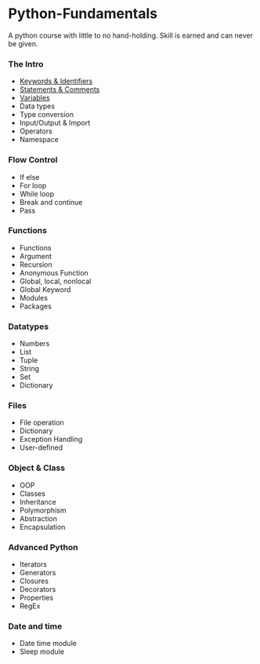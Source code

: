 # Python-Fundamentals
A python course with little to no hand-holding. 
Skill is earned and can never be given. 


### The Intro 
- [Keywords & Identifiers](https://colab.research.google.com/drive/1jWtjwGHGr1R09e__vrzTQZw_-J02E4hK?usp=sharing) 
- [Statements & Comments](https://colab.research.google.com/drive/1Vmr3-do-RsdTGcqTBCqa9xz9p9jDxgxe?usp=sharing)
- [Variables](https://colab.research.google.com/drive/1FqkDWxYI9hmk__ukgRvz24RiDkDl8NXP?usp=sharing)
- Data types
- Type conversion
- Input/Output & Import
- Operators
- Namespace
### Flow Control
- If else
- For loop
- While loop
- Break and continue
- Pass
### Functions
- Functions
- Argument
- Recursion
- Anonymous Function
- Global, local, nonlocal
- Global Keyword
- Modules
- Packages
### Datatypes
- Numbers
- List
- Tuple
- String
- Set
- Dictionary
### Files
- File operation
- Dictionary
- Exception Handling
- User-defined
### Object & Class
- OOP
- Classes
- Inheritance
- Polymorphism
- Abstraction
- Encapsulation 
### Advanced Python
- Iterators
- Generators
- Closures
- Decorators
- Properties
- RegEx
### Date and time
- Date time module
- Sleep module
